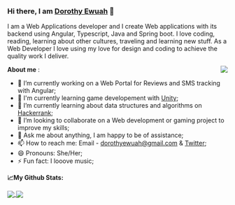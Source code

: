 ### Hi there, I am [Dorothy Ewuah](https://www.linkedin.com/in/dorothy-ewuah-b3b2b6126/) 👋

I am a Web Applications developer and I create Web applications with its backend using Angular, Typescript, Java and Spring boot.
I love coding, reading, learning about other cultures, traveling and learning new stuff.
As a Web Developer I love using my love for design and coding to achieve the quality work I deliver. 


**About me** :
<a href="https://github.com/DorothyEwuah/github-readme-stats">
  <img align="right" src="https://user-images.githubusercontent.com/36108891/148312426-9850294e-aed0-473f-ab98-f1dc807776d3.jpg" />
  </a>
  
- 🔭 I’m currently working on a Web Portal for Reviews and SMS tracking with Angular;
- 🌱 I'm currently learning game developement with [Unity](https://learn.unity.com/);
- 🚀 I’m currently learning about data structures and algorithms on [Hackerrank](https://www.hackerrank.com/dorothyewuah1?hr_r=1);
- 👯 I’m looking to collaborate on a Web development or gaming project to improve my skills; 
- 💬 Ask me about anything, I am happy to be of assistance;
- 📫 How to reach me: Email - dorothyewuah@gmail.com & [Twitter](https://twitter.com/MaameEphuah1);
- 😄 Pronouns: She/Her;
- ⚡ Fun fact: I looove music;


**📈My Github Stats:**

<a href="https://github.com/DorothyEwuah/github-readme-stats">
  <img align="center" src="https://github-readme-stats.vercel.app/api?username=DorothyEwuah&hide=stars,issues,contribs&count_private=true&show_icons=true&theme=dracula" />
</a>
  
<a href="https://github.com/DorothyEwuah/convoychat">
  <img align="center" src="https://github-readme-stats.vercel.app/api/top-langs/?username=DorothyEwuah&langs_count=8&layout=compact&theme=dracula" />
</a>
